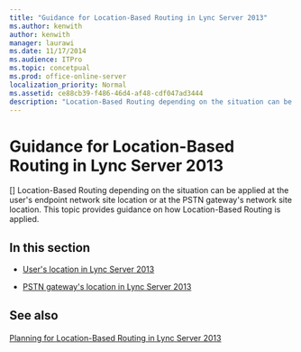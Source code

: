 ```yaml
---
title: "Guidance for Location-Based Routing in Lync Server 2013"
ms.author: kenwith
author: kenwith
manager: laurawi
ms.date: 11/17/2014
ms.audience: ITPro
ms.topic: concetpual
ms.prod: office-online-server
localization_priority: Normal
ms.assetid: ce88cb39-f486-46d4-af48-cdf047ad3444
description: "Location-Based Routing depending on the situation can be applied at the user's endpoint network site location or at the PSTN gateway's network site location. This topic provides guidance on how Location-Based Routing is applied."
---
```


# Guidance for Location-Based Routing in Lync Server 2013
[]
Location-Based Routing depending on the situation can be applied at the user's endpoint network site location or at the PSTN gateway's network site location. This topic provides guidance on how Location-Based Routing is applied.
  
## In this section

- [User's location in Lync Server 2013](user-s-location.md)
    
- [PSTN gateway's location in Lync Server 2013](pstn-gateway-s-location.md)
    
## See also

#### 

[Planning for Location-Based Routing in Lync Server 2013](planning-for-location-based-routing.md)

